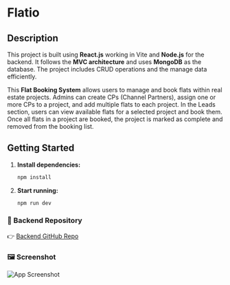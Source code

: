 #  Flatio

## Description
This project is built using **React.js** working in Vite and **Node.js** for the backend. It follows the **MVC architecture** and uses **MongoDB** as the database. The project includes CRUD operations and the manage data efficiently.

This **Flat Booking System** allows users to manage and book flats within real estate projects. Admins can create CPs (Channel Partners), assign one or more CPs to a project, and add multiple flats to each project. In the Leads section, users can view available flats for a selected project and book them. Once all flats in a project are booked, the project is marked as complete and removed from the booking list.

## Getting Started

1. **Install dependencies:**

   ```bash
   npm install
2. **Start running:**

   ```bash
   npm run dev

### 🔗 Backend Repository

👉 [Backend GitHub Repo](https://github.com/harikrishnan2193/Flatio_backend)

### 🖼️ Screenshot

![App Screenshot](./src/assets/Screenshot.png)